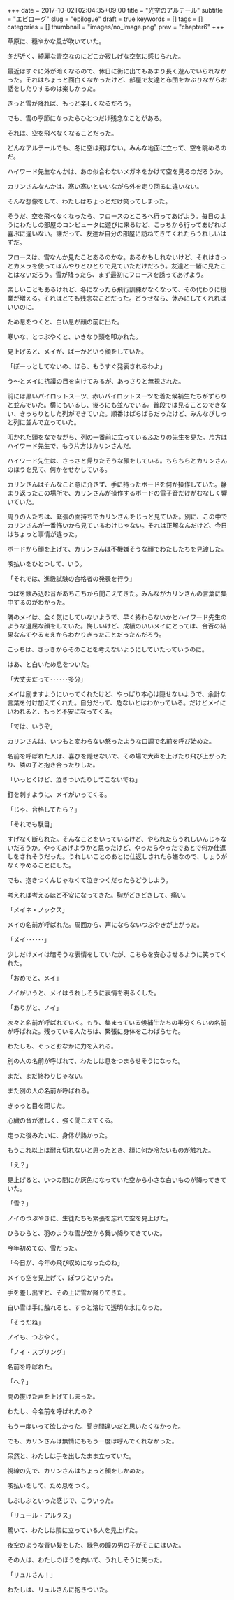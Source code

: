 +++
date = 2017-10-02T02:04:35+09:00
title = "光空のアルテール"
subtitle = "エピローグ"
slug = "epilogue"
draft = true
keywords = []
tags = []
categories = []
thumbnail = "images/no_image.png"
prev = "chapter6"
+++

草原に、穏やかな風が吹いていた。

冬が近く、綺麗な青空なのにどこか寂しげな空気に感じられた。

最近はすぐに外が暗くなるので、休日に街に出てもあまり長く遊んでいられなかった。それはちょっと面白くなかったけど、部屋で友達と布団をかぶりながらお話をしたりするのは楽しかった。

きっと雪が降れば、もっと楽しくなるだろう。

でも、雪の季節になったらひとつだけ残念なことがある。

それは、空を飛べなくなることだった。

どんなアルテールでも、冬に空は飛ばない。みんな地面に立って、空を眺めるのだ。

ハイワード先生なんかは、あの似合わないメガネをかけて空を見るのだろうか。

カリンさんなんかは、寒い寒いといいながら外を走り回るに違いない。

そんな想像をして、わたしはちょっとだけ笑ってしまった。

そうだ、空を飛べなくなったら、フロースのところへ行ってあげよう。毎日のようにわたしの部屋のコンピュータに遊びに来るけど、こっちから行ってあげれば喜ぶに違いない。誰だって、友達が自分の部屋に訪ねてきてくれたらうれしいはずだ。

フロースは、雪なんか見たことあるのかな。あるかもしれないけど、それはきっとカメラを使ってぼんやりとひとりで見ていただけだろう。友達と一緒に見たことはないだろう。雪が降ったら、まず最初にフロースを誘ってあげよう。

楽しいこともあるけれど、冬になったら飛行訓練がなくなって、その代わりに授業が増える。それはとても残念なことだった。どうせなら、休みにしてくれればいいのに。

ため息をつくと、白い息が顔の前に出た。

寒いな、とつぶやくと、いきなり頭を叩かれた。

見上げると、メイが、ばーかという顔をしていた。

「ぼーっとしてないの、ほら、もうすぐ発表されるわよ」

う～とメイに抗議の目を向けてみるが、あっさりと無視された。

前には黒いパイロットスーツ、赤いパイロットスーツを着た候補生たちがずらりと並んでいた。横にもいるし、後ろにも並んでいる。普段では見ることのできない、きっちりとした列ができていた。順番はばらばらだったけど、みんなぴしっと列に並んで立っていた。

叩かれた頭をなでながら、列の一番前に立っているふたりの先生を見た。片方はハイワード先生で、もう片方はカリンさんだ。

ハイワード先生は、さっさと帰りたそうな顔をしている。ちらちらとカリンさんのほうを見て、何かをせかしている。

カリンさんはそんなこと意に介さず、手に持ったボードを何か操作していた。静まり返ったこの場所で、カリンさんが操作するボードの電子音だけがむなしく響いていた。

周りの人たちは、緊張の面持ちでカリンさんをじっと見ていた。別に、この中でカリンさんが一番怖いから見ているわけじゃない。それは正解なんだけど、今日はちょっと事情が違った。

ボードから顔を上げて、カリンさんは不機嫌そうな顔でわたしたちを見渡した。

咳払いをひとつして、いう。

「それでは、進級試験の合格者の発表を行う」

つばを飲み込む音があちこちから聞こえてきた。みんながカリンさんの言葉に集中するのがわかった。

隣のメイは、全く気にしていないようで、早く終わらないかとハイワード先生のような退屈な顔をしていた。悔しいけど、成績のいいメイにとっては、合否の結果なんてやるまえからわかりきったことだったんだろう。

こっちは、さっきからそのことを考えないようにしていたっていうのに。

はあ、と白いため息をついた。

「大丈夫だって･･････多分」

メイは励ますようにいってくれたけど、やっぱり本心は隠せないようで、余計な言葉を付け加えてくれた。自分だって、危ないとはわかっている。だけどメイにいわれると、もっと不安になってくる。

「では、いうぞ」

カリンさんは、いつもと変わらない怒ったような口調で名前を呼び始めた。

名前を呼ばれた人は、喜びを隠せないで、その場で大声を上げたり飛び上がったり、隣の子と抱き合ったりした。

「いっとくけど、泣きついたりしてこないでね」

釘を刺すように、メイがいってくる。

「じゃ、合格してたら？」

「それでも駄目」

すげなく断られた。そんなことをいっているけど、やられたらうれしいんじゃないだろうか。やってあげようかと思ったけど、やったらやったであとで何か仕返しをされそうだった。うれしいことのあとに仕返しされたら嫌なので、しょうがなくやめることにした。

でも、抱きつくんじゃなくて泣きつくだったらどうしよう。

考えれば考えるほど不安になってきた。胸がどきどきして、痛い。

「メイネ・ノックス」

メイの名前が呼ばれた。周囲から、声にならないつぶやきが上がった。

「メイ･･････」

少しだけメイは暗そうな表情をしていたが、こちらを安心させるように笑ってくれた。

「おめでと、メイ」

ノイがいうと、メイはうれしそうに表情を明るくした。

「ありがと、ノイ」

次々と名前が呼ばれていく。もう、集まっている候補生たちの半分くらいの名前が呼ばれた。残っている人たちは、緊張に身体をこわばらせた。

わたしも、ぐっとおなかに力を入れる。

別の人の名前が呼ばれて、わたしは息をつまらせそうになった。

まだ、まだ終わりじゃない。

また別の人の名前が呼ばれる。

きゅっと目を閉じた。

心臓の音が激しく、強く聞こえてくる。

走った後みたいに、身体が熱かった。

もうこれ以上は耐え切れないと思ったとき、額に何か冷たいものが触れた。

「え？」

見上げると、いつの間にか灰色になっていた空から小さな白いものが降ってきていた。

「雪？」

ノイのつぶやきに、生徒たちも緊張を忘れて空を見上げた。

ひらひらと、羽のような雪が空から舞い降りてきていた。

今年初めての、雪だった。

「今日が、今年の飛び収めになったのね」

メイも空を見上げて、ぽつりといった。

手を差し出すと、その上に雪が降りてきた。

白い雪は手に触れると、すっと溶けて透明な水になった。

「そうだね」

ノイも、つぶやく。

「ノイ・スプリング」

名前を呼ばれた。

「へ？」

間の抜けた声を上げてしまった。

わたし、今名前を呼ばれたの？

もう一度いって欲しかった。聞き間違いだと思いたくなかった。

でも、カリンさんは無情にももう一度は呼んでくれなかった。

呆然と、わたしは手を出したまま立っていた。

視線の先で、カリンさんはちょっと顔をしかめた。

咳払いをして、ため息をつく。

しぶしぶといった感じで、こういった。

「リュール・アルクス」

驚いて、わたしは隣に立っている人を見上げた。

夜空のような青い髪をした、緑色の瞳の男の子がそこにはいた。

その人は、わたしのほうを向いて、うれしそうに笑った。


「リュルさん！」


わたしは、リュルさんに抱きついた。